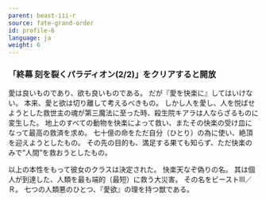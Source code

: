 ```yaml
---
parent: beast-iii-r
source: fate-grand-order
id: profile-6
language: ja
weight: 6
---
```


### 「終幕 刻を裂くパラディオン(2/2)」をクリアすると開放

愛は良いものであり、欲も良いものである。
だが『愛を快楽に』してはいけない。
本来、愛と欲は切り離して考えるべきもの。
しかし人を愛し、人を悦ばせようとした救世主の魂が第三魔法に至った時、殺生院キアラは人ならざるものに変生した。
地上のすべての動物を快楽によって救い、またその快楽の受け皿になって最高の救済を求め。
七十億の命をただ自分（ひとり）の為に使い、絶頂を迎えようとしたもの。
その先の目的も、満足する果ても知らず、ただ快楽のみで“人間”を救おうとしたもの。

以上の本性をもって彼女のクラスは決定された。
快楽天なぞ偽りの名。
其は個人が到達した、人類を最も端的（最短）に救う大災害。
その名をビーストⅢ／Ｒ。
七つの人類悪のひとつ、『愛欲』の理を持つ獣である。
